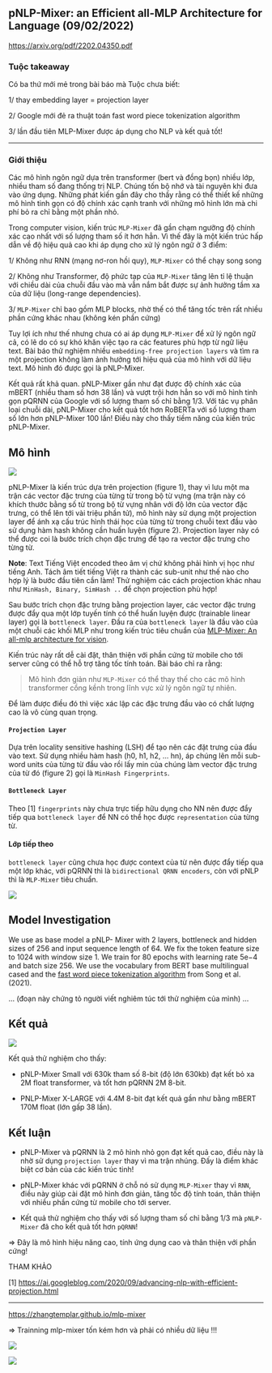## pNLP-Mixer: an Efficient all-MLP Architecture for Language (09/02/2022)

https://arxiv.org/pdf/2202.04350.pdf


### Tuộc takeaway

Có ba thứ mới mẻ trong bài báo mà Tuộc chưa biết:

1/ thay embedding layer = projection layer

2/ Google mới đẻ ra thuật toán fast word piece tokenization algorithm 

3/ lần đầu tiên MLP-Mixer được áp dụng cho NLP và kết quả tốt!

- - -

### Giới thiệu

Các mô hình ngôn ngữ dựa trên transformer (bert và đồng bọn) nhiều lớp, nhiều tham số đang thống trị NLP. Chúng tốn bộ nhớ và tài nguyên khi đưa vào ứng dụng. Những phát kiến gần đây cho thấy rằng có thể thiết kế những mô hình tinh gọn có độ chính xác cạnh tranh với những mô hình lớn mà chi phí bỏ ra chỉ bằng một phần nhỏ.

Trong computer vision, kiến trúc `MLP-Mixer` đã gần chạm ngưỡng độ chính xác cao nhất với số lượng tham số ít hơn hẳn. Vì thế đây là một kiến trúc hấp dẫn về độ hiệu quả cao khi áp dụng cho xử lý ngôn ngữ ở 3 điểm:

1/ Không như RNN (mạng nơ-ron hồi quy), `MLP-Mixer` có thể chạy song song

2/ Không như Transformer, độ phức tạp của `MLP-Mixer` tăng lên tỉ lệ thuận với chiều dài của chuỗi đầu vào mà vẫn nắm bắt được sự ảnh hưởng tầm xa của dữ liệu (long-range dependencies).

3/ `MLP-Mixer` chỉ bao gồm MLP blocks, nhờ thế có thể tăng tốc trên rất nhiều phần cứng khác nhau (không kén phần cứng)


Tuy lợi ích như thế nhưng chưa có ai áp dụng `MLP-Mixer` để xử lý ngôn ngữ cả, có lẽ do có sự khó khăn việc tạo ra các features phù hợp từ ngữ liệu text. Bài báo thử nghiệm nhiều `embedding-free projection layers` và tìm ra một projection không làm ảnh hưởng tới hiệu quả của mô hình với dữ liệu text. Mô hình đó được gọi là pNLP-Mixer.

Kết quả rất khả quan. pNLP-Mixer gần như đạt được độ chính xác của mBERT (nhiều tham số hơn 38 lần) và vượt trội hơn hẳn so với mô hình tinh gọn pQRNN của Google với số lượng tham số chỉ bằng 1/3. Với tác vụ phân loại chuỗi dài, pNLP-Mixer cho kết quả tốt hơn RoBERTa với số lượng tham số lớn hơn pNLP-Mixer 100 lần! Điều này cho thấy tiềm năng của kiến trúc pNLP-Mixer.


## Mô hình

![](_files/pNLP-Mixer.png)

pNLP-Mixer là kiến trúc dựa trên projection (figure 1), thay vì lưu một ma trận các vector đặc trưng của từng từ trong bộ từ vựng (ma trận này có khích thước bằng số từ trong bộ từ vựng nhân với độ lớn của vector đặc trưng, có thể lên tới vài triệu phần tử), mô hình này sử dụng một projection layer để ánh xạ cấu trúc hình thái học của từng từ trong chuỗi text đầu vào sử dụng hàm hash không cần huấn luyện (figure 2). Projection layer này có thể được coi là bước trích chọn đặc trưng để tạo ra vector đặc trưng cho từng từ.

__Note__: Text Tiếng Việt encoded theo âm vị chứ không phải hình vị học như tiếng Anh. Tách âm tiết tiếng Việt ra thành các sub-unit như thế nào cho hợp lý là bước đầu tiên cần làm! Thử nghiệm các cách projection khác nhau như `MinHash, Binary, SimHash ..` để chọn projection phù hợp!

Sau bước trích chọn đặc trưng bằng projection layer, các vector đặc trưng được đẩy qua một lớp tuyến tính có thể huấn luyện được (trainable linear layer) gọi là `bottleneck layer`. Đầu ra của `bottleneck layer` là đầu vào của một chuỗi các khối MLP như trong kiến trúc tiêu chuẩn của [MLP-Mixer: An all-mlp architecture for vision](https://arxiv.org/pdf/2105.01601.pdf).

Kiến trúc này rất dễ cài đặt, thân thiện với phần cứng từ mobile cho tới server cũng có thể hỗ trợ tăng tốc tính toán. Bài báo chỉ ra rằng:

> Mô hình đơn giản như `MLP-Mixer` có thể thay thế cho các 
> mô hình transformer cồng kềnh trong lĩnh vực xử lý ngôn ngữ tự nhiên.

Để làm được điều đó thì việc xác lập các đặc trưng đầu vào có chất lượng cao là vô cùng quan trọng.

#### `Projection Layer`

Dựa trên locality sensitive hashing (LSH) để tạo nên các đặt trưng của đầu vào text. Sử dụng nhiều hàm hash (h0, h1, h2, ... hn), áp chúng lên mỗi sub-word units của từng từ đầu vào rồi lấy min của chúng làm vector đặc trưng của từ đó (figure 2) gọi là `MinHash Fingerprints`.

#### `Bottleneck Layer`

Theo [1] `fingerprints` này chưa trực tiếp hữu dụng cho NN nên được đẩy tiếp qua `bottleneck layer` để NN có thể học được `representation` của từng từ.

#### Lớp tiếp theo

`bottleneck layer` cũng chưa học được context của từ nên được đẩy tiếp qua một lớp khác, với pQRNN thì là `bidirectional QRNN encoders`, còn với pNLP thì là `MLP-Mixer` tiêu chuẩn.

![](_files/pQRNN.png)


## Model Investigation

We use as base model a pNLP- Mixer with 2 layers, bottleneck and hidden sizes of 256 and input sequence length of 64. We fix the token feature size to 1024 with window size 1. We train for 80 epochs with learning rate 5e−4 and batch size 256. We use the vocabulary from BERT base multilingual cased and the [fast word piece tokenization algorithm](https://ai.googleblog.com/2021/12/a-fast-wordpiece-tokenization-system.html) from Song et al. (2021).

... (đoạn này chứng tỏ người viết nghiêm túc tới thử nghiệm của mình) ...


## Kết quả

![](_files/pNLP-Mixer-Result.png)

Kết quả thử nghiệm cho thấy:

* pNLP-Mixer Small với 630k tham số 8-bit (độ lớn 630kb) đạt kết bỏ xa 2M float transformer, và tốt hơn pQRNN 2M 8-bit.

* PNLP-Mixer X-LARGE với 4.4M 8-bit đạt kết quả gần như bằng mBERT 170M float (lớn gấp 38 lần).

## Kết luận

* pNLP-Mixer và pQRNN là 2 mô hình nhỏ gọn đạt kết quả cao, điều này là nhờ sử dụng `projection layer` thay vì ma trận nhúng. Đấy là điểm khác biệt cơ bản của các kiến trúc tinh!

* pNLP-Mixer khác với pQRNN ở chỗ nó sử dụng `MLP-Mixer` thay vì `RNN`, điều này giúp cài đặt mô hình đơn giản, tăng tốc độ tính toán, thân thiện với nhiều phần cứng từ mobile cho tới server.

* Kết quả thử nghiệm cho thấy với số lượng tham số chỉ bằng 1/3 mà `pNLP-Mixer` đã cho kết quả tốt hơn `pQRNN`!

=> Đây là mô hình hiệu năng cao, tính ứng dụng cao và thân thiện với phần cứng!


THAM KHẢO

[1] https://ai.googleblog.com/2020/09/advancing-nlp-with-efficient-projection.html

- - -


https://zhangtemplar.github.io/mlp-mixer

=> Trainning mlp-mixer tốn kém hơn và phải có nhiều dữ liệu !!!

![](_files/MLP-mixer-2.png)

![](_files/MLP-mixer-3.png)
